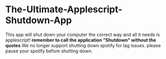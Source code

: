 The-Ultimate-Applescript-Shutdown-App
=====================================

This app will shut down your computer the correct way and all it needs is applescript!
**remember to call the application "Shutdown" without the quotes**
We no longer support shutting down spotify for lag issues. please pause your spotify before shutting down.
